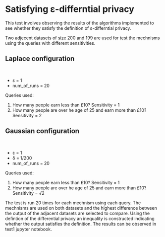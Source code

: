 # Satisfying ε-differntial privacy

This test involves observing the results of the algorithms implemented to see whether they satisfy the definition of ε-differntial privacy.

Two adjecent datasets of size 200 and 199 are used for test the mechnisms using the queries with different sensitivities. 

## Laplace configuration
</br>

- ε = 1
- num_of_runs = 20

Queries used:
1. How many people earn less than £10? Sensitivity = 1
1. How many people are over he age of 25 and earn more than £10? Sensitivity = 2

## Gaussian configuration
</br>

- ε = 1
- δ = 1/200
- num_of_runs = 20

Queries used:
1. How many people earn less than £10? Sensitivity = 1
1. How many people are over he age of 25 and earn more than £10? Sensitivity = √2

The test is run 20 times for each mechnism using each query. The mechnisms are used on both datasets and the highest difference between the output of the adjacent datasets are selected to compare. Using the defintion of the differential privacy an inequality is constructed indicating whether the output satisfies the definition. The results can be observed in test1 jupyter notebook.